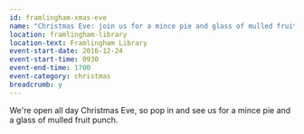 ```yaml
---
id: framlingham-xmas-eve
name: "Christmas Eve: join us for a mince pie and glass of mulled fruit punch"
location: framlingham-library
location-text: Framlingham Library
event-start-date: 2016-12-24
event-start-time: 0930
event-end-time: 1700
event-category: christmas
breadcrumb: y
---
```


We're open all day Christmas Eve, so pop in and see us for a mince pie and a glass of mulled fruit punch.
